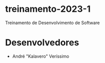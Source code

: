 # treinamento-2023-1
Treinamento de Desenvolvimento de Software

# Desenvolvedores

- André "Kalavero" Veríssimo
